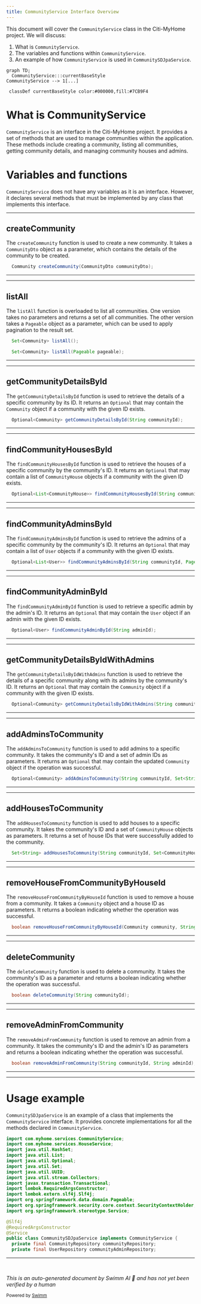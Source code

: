 ```yaml
---
title: CommunityService Interface Overview
---
```

This document will cover the `CommunityService` class in the Citi-MyHome project. We will discuss:

1. What is `CommunityService`.
2. The variables and functions within `CommunityService`.
3. An example of how `CommunityService` is used in `CommunitySDJpaService`.

```mermaid
graph TD;
  CommunityService:::currentBaseStyle
CommunityService --> 1[...]

 classDef currentBaseStyle color:#000000,fill:#7CB9F4
```

# What is CommunityService

`CommunityService` is an interface in the Citi-MyHome project. It provides a set of methods that are used to manage communities within the application. These methods include creating a community, listing all communities, getting community details, and managing community houses and admins.

# Variables and functions

`CommunityService` does not have any variables as it is an interface. However, it declares several methods that must be implemented by any class that implements this interface.

<SwmSnippet path="/service/src/main/java/com/myhome/services/CommunityService.java" line="29">

---

## createCommunity

The `createCommunity` function is used to create a new community. It takes a `CommunityDto` object as a parameter, which contains the details of the community to be created.

```java
  Community createCommunity(CommunityDto communityDto);
```

---

</SwmSnippet>

<SwmSnippet path="/service/src/main/java/com/myhome/services/CommunityService.java" line="31">

---

## listAll

The `listAll` function is overloaded to list all communities. One version takes no parameters and returns a set of all communities. The other version takes a `Pageable` object as a parameter, which can be used to apply pagination to the result set.

```java
  Set<Community> listAll();

  Set<Community> listAll(Pageable pageable);
```

---

</SwmSnippet>

<SwmSnippet path="/service/src/main/java/com/myhome/services/CommunityService.java" line="35">

---

## getCommunityDetailsById

The `getCommunityDetailsById` function is used to retrieve the details of a specific community by its ID. It returns an `Optional` that may contain the `Community` object if a community with the given ID exists.

```java
  Optional<Community> getCommunityDetailsById(String communityId);
```

---

</SwmSnippet>

<SwmSnippet path="/service/src/main/java/com/myhome/services/CommunityService.java" line="37">

---

## findCommunityHousesById

The `findCommunityHousesById` function is used to retrieve the houses of a specific community by the community's ID. It returns an `Optional` that may contain a list of `CommunityHouse` objects if a community with the given ID exists.

```java
  Optional<List<CommunityHouse>> findCommunityHousesById(String communityId, Pageable pageable);
```

---

</SwmSnippet>

<SwmSnippet path="/service/src/main/java/com/myhome/services/CommunityService.java" line="39">

---

## findCommunityAdminsById

The `findCommunityAdminsById` function is used to retrieve the admins of a specific community by the community's ID. It returns an `Optional` that may contain a list of `User` objects if a community with the given ID exists.

```java
  Optional<List<User>> findCommunityAdminsById(String communityId, Pageable pageable);
```

---

</SwmSnippet>

<SwmSnippet path="/service/src/main/java/com/myhome/services/CommunityService.java" line="41">

---

## findCommunityAdminById

The `findCommunityAdminById` function is used to retrieve a specific admin by the admin's ID. It returns an `Optional` that may contain the `User` object if an admin with the given ID exists.

```java
  Optional<User> findCommunityAdminById(String adminId);
```

---

</SwmSnippet>

<SwmSnippet path="/service/src/main/java/com/myhome/services/CommunityService.java" line="43">

---

## getCommunityDetailsByIdWithAdmins

The `getCommunityDetailsByIdWithAdmins` function is used to retrieve the details of a specific community along with its admins by the community's ID. It returns an `Optional` that may contain the `Community` object if a community with the given ID exists.

```java
  Optional<Community> getCommunityDetailsByIdWithAdmins(String communityId);
```

---

</SwmSnippet>

<SwmSnippet path="/service/src/main/java/com/myhome/services/CommunityService.java" line="45">

---

## addAdminsToCommunity

The `addAdminsToCommunity` function is used to add admins to a specific community. It takes the community's ID and a set of admin IDs as parameters. It returns an `Optional` that may contain the updated `Community` object if the operation was successful.

```java
  Optional<Community> addAdminsToCommunity(String communityId, Set<String> admins);
```

---

</SwmSnippet>

<SwmSnippet path="/service/src/main/java/com/myhome/services/CommunityService.java" line="47">

---

## addHousesToCommunity

The `addHousesToCommunity` function is used to add houses to a specific community. It takes the community's ID and a set of `CommunityHouse` objects as parameters. It returns a set of house IDs that were successfully added to the community.

```java
  Set<String> addHousesToCommunity(String communityId, Set<CommunityHouse> houses);
```

---

</SwmSnippet>

<SwmSnippet path="/service/src/main/java/com/myhome/services/CommunityService.java" line="49">

---

## removeHouseFromCommunityByHouseId

The `removeHouseFromCommunityByHouseId` function is used to remove a house from a community. It takes a `Community` object and a house ID as parameters. It returns a boolean indicating whether the operation was successful.

```java
  boolean removeHouseFromCommunityByHouseId(Community community, String houseId);
```

---

</SwmSnippet>

<SwmSnippet path="/service/src/main/java/com/myhome/services/CommunityService.java" line="51">

---

## deleteCommunity

The `deleteCommunity` function is used to delete a community. It takes the community's ID as a parameter and returns a boolean indicating whether the operation was successful.

```java
  boolean deleteCommunity(String communityId);
```

---

</SwmSnippet>

<SwmSnippet path="/service/src/main/java/com/myhome/services/CommunityService.java" line="53">

---

## removeAdminFromCommunity

The `removeAdminFromCommunity` function is used to remove an admin from a community. It takes the community's ID and the admin's ID as parameters and returns a boolean indicating whether the operation was successful.

```java
  boolean removeAdminFromCommunity(String communityId, String adminId);
```

---

</SwmSnippet>

<SwmSnippet path="/service/src/main/java/com/myhome/services/springdatajpa/CommunitySDJpaService.java" line="28">

---

# Usage example

`CommunitySDJpaService` is an example of a class that implements the `CommunityService` interface. It provides concrete implementations for all the methods declared in `CommunityService`.

```java
import com.myhome.services.CommunityService;
import com.myhome.services.HouseService;
import java.util.HashSet;
import java.util.List;
import java.util.Optional;
import java.util.Set;
import java.util.UUID;
import java.util.stream.Collectors;
import javax.transaction.Transactional;
import lombok.RequiredArgsConstructor;
import lombok.extern.slf4j.Slf4j;
import org.springframework.data.domain.Pageable;
import org.springframework.security.core.context.SecurityContextHolder;
import org.springframework.stereotype.Service;

@Slf4j
@RequiredArgsConstructor
@Service
public class CommunitySDJpaService implements CommunityService {
  private final CommunityRepository communityRepository;
  private final UserRepository communityAdminRepository;
```

---

</SwmSnippet>

&nbsp;

*This is an auto-generated document by Swimm AI 🌊 and has not yet been verified by a human*

<SwmMeta version="3.0.0" repo-id="Z2l0aHViJTNBJTNBQ2l0aS1NeUhvbWUlM0ElM0FnaWxhZG5hdm90" repo-name="Citi-MyHome" doc-type="class"><sup>Powered by [Swimm](/)</sup></SwmMeta>
